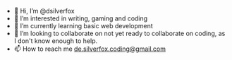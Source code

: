 - 👋 Hi, I’m @dsilverfox
- 👀 I’m interested in writing, gaming and coding
- 🌱 I’m currently learning basic web development 
- 💞️ I’m looking to collaborate on not yet ready to collaborate on coding, as I don't know enough to help.
- 📫 How to reach me de.silverfox.coding@gmail.com

<!---
dsilverfox/dsilverfox is a ✨ special ✨ repository because its `README.md` (this file) appears on your GitHub profile.
You can click the Preview link to take a look at your changes.
--->
